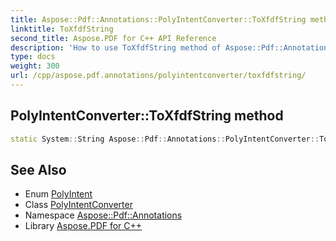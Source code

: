 ```yaml
---
title: Aspose::Pdf::Annotations::PolyIntentConverter::ToXfdfString method
linktitle: ToXfdfString
second_title: Aspose.PDF for C++ API Reference
description: 'How to use ToXfdfString method of Aspose::Pdf::Annotations::PolyIntentConverter class in C++.'
type: docs
weight: 300
url: /cpp/aspose.pdf.annotations/polyintentconverter/toxfdfstring/
---
```

## PolyIntentConverter::ToXfdfString method




```cpp
static System::String Aspose::Pdf::Annotations::PolyIntentConverter::ToXfdfString(PolyIntent value)
```

## See Also

* Enum [PolyIntent](../../polyintent/)
* Class [PolyIntentConverter](../)
* Namespace [Aspose::Pdf::Annotations](../../)
* Library [Aspose.PDF for C++](../../../)
